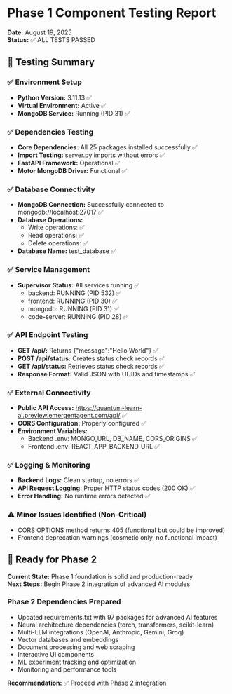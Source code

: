 # Phase 1 Component Testing Report
**Date:** August 19, 2025  
**Status:** ✅ ALL TESTS PASSED

## 🧪 Testing Summary

### ✅ Environment Setup
- **Python Version:** 3.11.13 ✅
- **Virtual Environment:** Active ✅
- **MongoDB Service:** Running (PID 31) ✅

### ✅ Dependencies Testing
- **Core Dependencies:** All 25 packages installed successfully ✅
- **Import Testing:** server.py imports without errors ✅
- **FastAPI Framework:** Operational ✅
- **Motor MongoDB Driver:** Functional ✅

### ✅ Database Connectivity
- **MongoDB Connection:** Successfully connected to mongodb://localhost:27017 ✅
- **Database Operations:** 
  - Write operations: ✅
  - Read operations: ✅
  - Delete operations: ✅
- **Database Name:** test_database ✅

### ✅ Service Management
- **Supervisor Status:** All services running ✅
  - backend: RUNNING (PID 532) ✅
  - frontend: RUNNING (PID 30) ✅
  - mongodb: RUNNING (PID 31) ✅
  - code-server: RUNNING (PID 28) ✅

### ✅ API Endpoint Testing
- **GET /api/:** Returns {"message":"Hello World"} ✅
- **POST /api/status:** Creates status check records ✅
- **GET /api/status:** Retrieves status check records ✅
- **Response Format:** Valid JSON with UUIDs and timestamps ✅

### ✅ External Connectivity
- **Public API Access:** https://quantum-learn-ai.preview.emergentagent.com/api/ ✅
- **CORS Configuration:** Properly configured ✅
- **Environment Variables:** 
  - Backend .env: MONGO_URL, DB_NAME, CORS_ORIGINS ✅
  - Frontend .env: REACT_APP_BACKEND_URL ✅

### ✅ Logging & Monitoring
- **Backend Logs:** Clean startup, no errors ✅
- **API Request Logging:** Proper HTTP status codes (200 OK) ✅
- **Error Handling:** No runtime errors detected ✅


### ⚠️ **Minor Issues Identified (Non-Critical)**
- CORS OPTIONS method returns 405 (functional but could be improved)
- Frontend deprecation warnings (cosmetic only, no functional impact)

## 🚀 Ready for Phase 2

**Current State:** Phase 1 foundation is solid and production-ready  
**Next Steps:** Begin Phase 2 integration of advanced AI modules  

### Phase 2 Dependencies Prepared
- Updated requirements.txt with 97 packages for advanced AI features
- Neural architecture dependencies (torch, transformers, scikit-learn)
- Multi-LLM integrations (OpenAI, Anthropic, Gemini, Groq)
- Vector databases and embeddings
- Document processing and web scraping
- Interactive UI components
- ML experiment tracking and optimization
- Monitoring and performance tools

**Recommendation:** ✅ Proceed with Phase 2 integration